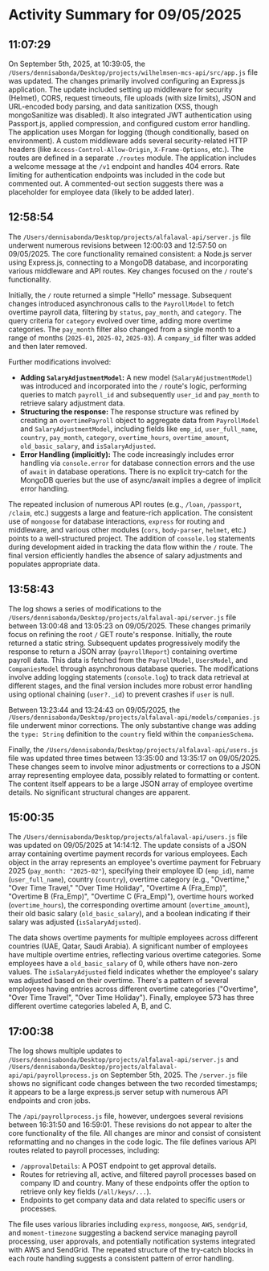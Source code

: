 # Activity Summary for 09/05/2025

## 11:07:29
On September 5th, 2025, at 10:39:05, the `/Users/dennisabonda/Desktop/projects/wilhelmsen-mcs-api/src/app.js` file was updated.  The changes primarily involved configuring an Express.js application.  The update included setting up middleware for security (Helmet), CORS, request timeouts, file uploads (with size limits), JSON and URL-encoded body parsing, and data sanitization (XSS, though mongoSanitize was disabled).  It also integrated  JWT authentication using Passport.js,  applied compression, and configured custom error handling.  The application uses Morgan for logging (though conditionally, based on environment).  A custom middleware adds several security-related HTTP headers (like `Access-Control-Allow-Origin`, `X-Frame-Options`, etc.). The routes are defined in a separate `./routes` module.  The application includes a welcome message at the `/v1` endpoint and handles 404 errors.  Rate limiting for authentication endpoints was included in the code but commented out.  A commented-out section suggests there was a placeholder for employee data (likely to be added later).


## 12:58:54
The `/Users/dennisabonda/Desktop/projects/alfalaval-api/server.js` file underwent numerous revisions between 12:00:03 and 12:57:50 on 09/05/2025.  The core functionality remained consistent: a Node.js server using Express.js, connecting to a MongoDB database, and incorporating various middleware and API routes.  Key changes focused on the `/` route's functionality.

Initially, the `/` route returned a simple "Hello" message.  Subsequent changes introduced asynchronous calls to the `PayrollModel` to fetch overtime payroll data, filtering by `status`, `pay_month`, and `category`.  The query criteria for `category` evolved over time, adding more overtime categories.  The `pay_month` filter also changed from a single month to a range of months (`2025-01`, `2025-02`, `2025-03`).  A `company_id` filter was added and then later removed.

Further modifications involved:

* **Adding `SalaryAdjustmentModel`:**  A new model (`SalaryAdjustmentModel`) was introduced and incorporated into the `/` route's logic, performing queries to match `payroll_id` and subsequently `user_id` and `pay_month` to retrieve salary adjustment data.
* **Structuring the response:**  The response structure was refined by creating an `overtimePayroll` object to aggregate data from `PayrollModel` and `SalaryAdjustmentModel`, including fields like `emp_id`, `user_full_name`, `country`, `pay_month`, `category`, `overtime_hours`, `overtime_amount`, `old_basic_salary`, and `isSalaryAdjusted`.
* **Error Handling (implicitly):** The code increasingly includes error handling via `console.error` for database connection errors and the use of `await` in database operations.  There is no explicit try-catch for the MongoDB queries but the use of async/await implies a degree of implicit error handling.

The repeated inclusion of numerous API routes (e.g., `/loan`, `/passport`, `/claim`, etc.) suggests a large and feature-rich application.  The consistent use of `mongoose` for database interactions, `express` for routing and middleware, and various other modules (`cors`, `body-parser`, `helmet`, etc.) points to a well-structured project.  The addition of `console.log` statements during development aided in tracking the data flow within the `/` route.  The final version efficiently handles the absence of salary adjustments and populates appropriate data.


## 13:58:43
The log shows a series of modifications to the `/Users/dennisabonda/Desktop/projects/alfalaval-api/server.js` file between 13:00:48 and 13:05:23 on 09/05/2025.  These changes primarily focus on refining the root  `/` GET route's response. Initially, the route returned a static string. Subsequent updates progressively modify the response to return a JSON array (`payrollReport`) containing overtime payroll data. This data is fetched from the `PayrollModel`, `UsersModel`, and `CompaniesModel`  through asynchronous database queries.  The modifications involve adding logging statements (`console.log`) to track data retrieval at different stages, and the final version includes more robust error handling using optional chaining (`user?._id`) to prevent crashes if `user` is null.

Between 13:23:44 and 13:24:43 on 09/05/2025, the `/Users/dennisabonda/Desktop/projects/alfalaval-api/models/companies.js` file underwent minor corrections. The only substantive change was adding the `type: String` definition to the `country` field within the `companiesSchema`.

Finally, the `/Users/dennisabonda/Desktop/projects/alfalaval-api/users.js` file was updated three times between 13:35:00 and 13:35:17 on 09/05/2025.  These changes seem to involve minor adjustments or corrections to a JSON array representing employee data, possibly related to formatting or content.  The content itself appears to be a large JSON array of employee overtime details.  No significant structural changes are apparent.


## 15:00:35
The `/Users/dennisabonda/Desktop/projects/alfalaval-api/users.js` file was updated on 09/05/2025 at 14:14:12.  The update consists of a JSON array containing overtime payment records for various employees.  Each object in the array represents an employee's overtime payment for February 2025 (`pay_month: "2025-02"`), specifying their employee ID (`emp_id`), name (`user_full_name`), country (`country`), overtime category (e.g., "Overtime," "Over Time Travel," "Over Time Holiday", "Overtime A (Fra_Emp)", "Overtime B (Fra_Emp)", "Overtime C (Fra_Emp)"), overtime hours worked (`overtime_hours`), the corresponding overtime amount (`overtime_amount`), their old basic salary (`old_basic_salary`), and a boolean indicating if their salary was adjusted (`isSalaryAdjusted`).

The data shows overtime payments for multiple employees across different countries (UAE, Qatar, Saudi Arabia).  A significant number of employees have multiple overtime entries, reflecting various overtime categories.  Some employees have a `old_basic_salary` of 0, while others have non-zero values.  The `isSalaryAdjusted` field indicates whether the employee's salary was adjusted based on their overtime.  There's a pattern of several employees having entries across different overtime categories ("Overtime", "Over Time Travel", "Over Time Holiday").  Finally, employee 573 has three different overtime categories labeled A, B, and C.


## 17:00:38
The log shows multiple updates to `/Users/dennisabonda/Desktop/projects/alfalaval-api/server.js` and `/Users/dennisabonda/Desktop/projects/alfalaval-api/api/payrollprocess.js` on September 5th, 2025.  The `/server.js` file shows no significant code changes between the two recorded timestamps; it appears to be a large express.js server setup with numerous API endpoints and cron jobs.


The `/api/payrollprocess.js` file, however, undergoes several revisions between 16:31:50 and 16:59:01. These revisions do not appear to alter the core functionality of the file.  All changes are minor and consist of consistent reformatting and no changes in the code logic.  The file defines various API routes related to payroll processes, including:

*   `/approvalDetails`: A POST endpoint to get approval details.
*   Routes for retrieving all, active, and filtered payroll processes based on company ID and country.  Many of these endpoints offer the option to retrieve only key fields (`/all/keys/...`).
*   Endpoints to get company data and data related to specific users or processes.

The file uses various libraries including `express`, `mongoose`, `AWS`, `sendgrid`, and `moment-timezone` suggesting a backend service managing payroll processing, user approvals, and potentially notification systems integrated with AWS and SendGrid.  The repeated structure of the try-catch blocks in each route handling suggests a consistent pattern of error handling.

